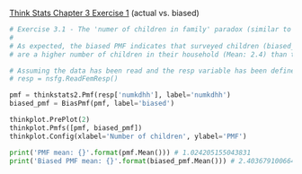 [Think Stats Chapter 3 Exercise 1](http://greenteapress.com/thinkstats2/html/thinkstats2004.html#toc31) (actual vs. biased)

```python
# Exercise 3.1 - The 'numer of children in family' paradox (similar to the 'class size' paradox)
#
# As expected, the biased PMF indicates that surveyed children (biased_pmf) respond that there
# are a higher number of children in their household (Mean: 2.4) than there actually are

# Assuming the data has been read and the resp variable has been defined...
# resp = nsfg.ReadFemResp()

pmf = thinkstats2.Pmf(resp['numkdhh'], label='numkdhh')
biased_pmf = BiasPmf(pmf, label='biased')

thinkplot.PrePlot(2)
thinkplot.Pmfs([pmf, biased_pmf])
thinkplot.Config(xlabel='Number of children', ylabel='PMF')

print('PMF mean: {}'.format(pmf.Mean())) # 1.024205155043831
print('Biased PMF mean: {}'.format(biased_pmf.Mean())) # 2.403679100664282 
```
